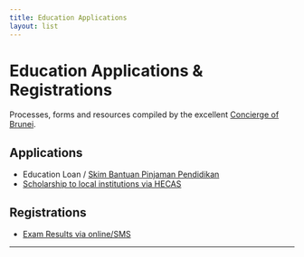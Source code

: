 ```yaml
---
title: Education Applications
layout: list
---
```


# Education Applications & Registrations

Processes, forms and resources compiled by the excellent [Concierge of Brunei](http://safwanah.wixsite.com/conciergeofbrunei/).

## Applications

* Education Loan / [Skim Bantuan Pinjaman Pendidikan](http://safwanah.wixsite.com/conciergeofbrunei/single-post/2015/04/04/applying-for-education-loan)
* [Scholarship to local institutions via HECAS](http://safwanah.wixsite.com/conciergeofbrunei/single-post/2015/03/30/applying-for-scholarship-UBD-UNISSA-ITB-PB)

## Registrations

* [Exam Results via online/SMS](http://safwanah.wixsite.com/conciergeofbrunei/single-post/2015/01/25/registering-for-exam-results-O-AS-A-levels)
 

---

  

